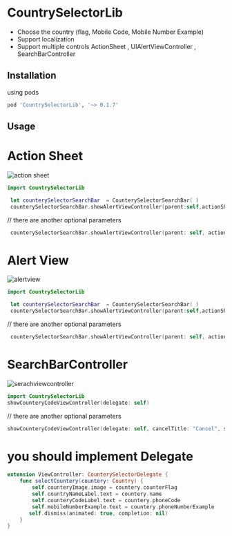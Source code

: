 # CountrySelectorLib

- Choose the country (flag, Mobile Code, Mobile Number Example)
- Support localization 
- Support multiple controls ActionSheet , UIAlertViewController , SearchBarController

## Installation

using pods

```bash
pod 'CountrySelectorLib', '~> 0.1.7'
```

## Usage

#  Action Sheet

![action sheet](https://user-images.githubusercontent.com/11280137/51776196-e0fe7580-2100-11e9-9e00-8f5d2516cbf9.gif)

```swift
import CountrySelectorLib

 let counterySelectorSearchBar  = CounterySelectorSearchBar( )     
 counterySelectorSearchBar.showAlertViewController(parent:self,actionSheetStyle: .actionSheet)
```
// there are another optional parameters 

```swift
 counterySelectorSearchBar.showAlertViewController(parent: self, actionSheetStyle: .actionSheet, hideSarchBar: true, cancelTitle: "Cancel", searchTitle: "Search For Country")
```
#  Alert View

![alertview](https://user-images.githubusercontent.com/11280137/51776222-f4a9dc00-2100-11e9-9a34-0a433b540a06.gif)
```swift
import CountrySelectorLib

 let counterySelectorSearchBar  = CounterySelectorSearchBar( )     
 counterySelectorSearchBar.showAlertViewController(parent:self,actionSheetStyle: .alert)
```
// there are another optional parameters 

```swift
 counterySelectorSearchBar.showAlertViewController(parent: self, actionSheetStyle: .alert, hideSarchBar: true, cancelTitle: "Cancel", searchTitle: "Search For Country")
```

#  SearchBarController

![serachviewcontroller](https://user-images.githubusercontent.com/11280137/51776223-f5db0900-2100-11e9-9587-cd269904f289.gif)

```swift
import CountrySelectorLib
showCounteryCodeViewController(delegate: self)
```
// there are another optional parameters 

```swift
showCounteryCodeViewController(delegate: self, cancelTitle: "Cancel", searchPlaceHolder: "Search", viewControllerTilte: "Search For Country")
```
# you should implement Delegate 

```swift
extension ViewController: CounterySelectorDelegate {
    func selectCountery(countery: Country) {
        self.counteryImage.image = countery.counterFlag
        self.countryNameLabel.text = countery.name
        self.counteryCodeLabel.text = countery.phoneCode
        self.mobileNumberExample.text = countery.phoneNumberExample
       self.dismiss(animated: true, completion: nil)
    }
}
```

